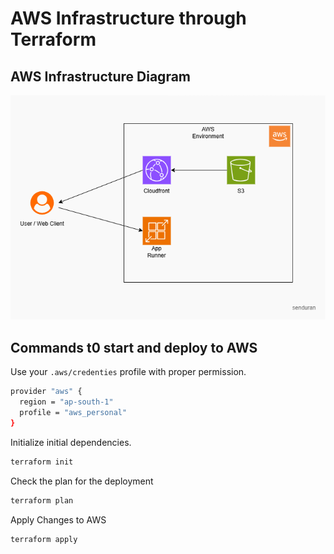 # AWS Infrastructure through Terraform

## AWS Infrastructure Diagram
![diagram](/resources/diagram.png)


## Commands t0 start and deploy to AWS

Use your `.aws/credenties` profile with proper permission.
```bash
provider "aws" {
  region = "ap-south-1"
  profile = "aws_personal"
}
```

Initialize initial dependencies.
```bash
terraform init
```


Check the plan for the deployment
```bash
terraform plan
```

Apply Changes to AWS
```bash
terraform apply
```